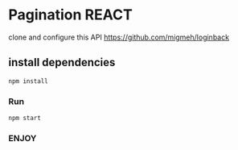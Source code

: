 # Pagination REACT 

clone and configure this API
https://github.com/migmeh/loginback


## install dependencies
```
npm install
```

### Run
```
npm start
```


### ENJOY
